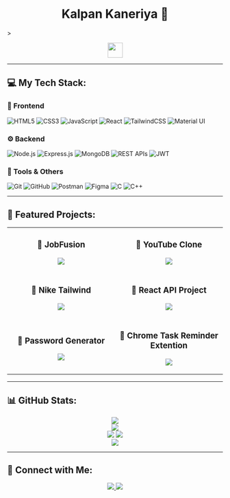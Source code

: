 <h1 align="center">Kalpan Kaneriya 👀</h1>>

<p align="center">
   <img src="https://readme-typing-svg.demolab.com?font=Roboto+Slab&color=00F260&size=28&center=true&vCenter=true&width=500&duration=2000&pause=1000&lines=Full-Stack+Developer;MERN+Stack+Enthusiast;UI+UX+Designer" width="auto" height="35"/>
</p>

---

## 💻 My Tech Stack:

### 🎨 Frontend  
![HTML5](https://img.shields.io/badge/HTML5-E34F26?style=for-the-badge&logo=html5&logoColor=white)
![CSS3](https://img.shields.io/badge/CSS3-1572B6?style=for-the-badge&logo=css3&logoColor=white)
![JavaScript](https://img.shields.io/badge/JavaScript-F7DF1E?style=for-the-badge&logo=javascript&logoColor=black)
![React](https://img.shields.io/badge/React-61DAFB?style=for-the-badge&logo=react&logoColor=black)
![TailwindCSS](https://img.shields.io/badge/Tailwind%20CSS-06B6D4?style=for-the-badge&logo=tailwindcss&logoColor=white)
![Material UI](https://img.shields.io/badge/Material%20UI-007FFF?style=for-the-badge&logo=mui&logoColor=white)

### ⚙ Backend  
![Node.js](https://img.shields.io/badge/Node.js-339933?style=for-the-badge&logo=node.js&logoColor=white)
![Express.js](https://img.shields.io/badge/Express.js-000000?style=for-the-badge&logo=express&logoColor=white)
![MongoDB](https://img.shields.io/badge/MongoDB-47A248?style=for-the-badge&logo=mongodb&logoColor=white)
![REST APIs](https://img.shields.io/badge/RESTful%20APIs-02569B?style=for-the-badge&logo=api&logoColor=white)
![JWT](https://img.shields.io/badge/JWT-000000?style=for-the-badge&logo=jsonwebtokens&logoColor=white)

### 🔧 Tools & Others  
![Git](https://img.shields.io/badge/Git-F05032?style=for-the-badge&logo=git&logoColor=white)
![GitHub](https://img.shields.io/badge/GitHub-181717?style=for-the-badge&logo=github&logoColor=white)
![Postman](https://img.shields.io/badge/Postman-FF6C37?style=for-the-badge&logo=postman&logoColor=white)
![Figma](https://img.shields.io/badge/Figma-F24E1E?style=for-the-badge&logo=figma&logoColor=white)
![C](https://img.shields.io/badge/C-A8B9CC?style=for-the-badge&logo=c&logoColor=white)
![C++](https://img.shields.io/badge/C++-00599C?style=for-the-badge&logo=c%2B%2B&logoColor=white)

---

## 🚀 Featured Projects:

<div align="center">
<table>
<tr>
<td width="45%">
   <h3 align="center">📌 JobFusion</h3>
   <p align="center">
      <a href="https://github.com/Kalpan2007/jobfusion">
         <img src="https://github-readme-stats.vercel.app/api/pin/?username=Kalpan2007&repo=jobfusion&theme=gruvbox">
      </a>
   </p>
</td>
<td width="45%">
   <h3 align="center">📌 YouTube Clone</h3>
   <p align="center">
      <a href="https://github.com/Kalpan2007/yt-react">
         <img src="https://github-readme-stats.vercel.app/api/pin/?username=Kalpan2007&repo=yt-react&theme=gruvbox">
      </a>
   </p>
</td>
</tr>

<tr>
<td width="45%">
   <h3 align="center">📌 Nike Tailwind</h3>
   <p align="center">
      <a href="https://github.com/Kalpan2007/NIKE_TAILWIND">
         <img src="https://github-readme-stats.vercel.app/api/pin/?username=Kalpan2007&repo=NIKE_TAILWIND&theme=gruvbox">
      </a>
   </p>
</td>
<td width="45%">
   <h3 align="center">📌 React API Project</h3>
   <p align="center">
      <a href="https://github.com/Kalpan2007/React-Api-Project">
         <img src="https://github-readme-stats.vercel.app/api/pin/?username=Kalpan2007&repo=React-Api-Project&theme=gruvbox">
      </a>
   </p>
</td>
</tr>

<tr>
<td width="45%">
   <h3 align="center">📌 Password Generator</h3>
   <p align="center">
      <a href="https://github.com/Kalpan2007/Pass-Gen-React">
         <img src="https://github-readme-stats.vercel.app/api/pin/?username=Kalpan2007&repo=Pass-Gen-React&theme=gruvbox">
      </a>
   </p>
</td>
<td width="45%">
   <h3 align="center">📌 Chrome Task Reminder Extention</h3>
   <p align="center">
      <a href="https://github.com/Kalpan2007/Extention-To-Do">
         <img src="https://github-readme-stats.vercel.app/api/pin/?username=Kalpan2007&repo=Extention-To-Do&theme=gruvbox">
      </a>
   </p>
</td>

</tr>

</table>
</div>

---

## 📊 GitHub Stats:
<div align="center">
  <img src="https://github-readme-streak-stats.herokuapp.com/?user=Kalpan2007&theme=gruvbox&hide_border=true" />
  <br>
  <img src="https://github-readme-stats.vercel.app/api?username=Kalpan2007&show_icons=true&theme=gruvbox&hide_border=true" />
  <br>
  <img src="http://github-profile-summary-cards.vercel.app/api/cards/stats?username=Kalpan2007&theme=gruvbox" />
  <img src="https://github-readme-stats.vercel.app/api/top-langs/?username=Kalpan2007&layout=compact&theme=gruvbox" />
  <br>
  <img src="https://github-profile-trophy.vercel.app/?username=Kalpan2007&theme=gruvbox&no-frame=true&margin-w=15" />
</div>

---

## 🔗 Connect with Me:
<p align="center">
   <a href="mailto:kalpankaneriya@gmail.com">
      <img src="https://img.shields.io/badge/Gmail-D14836?style=for-the-badge&logo=gmail&logoColor=white"/>
   </a>
   <a href="https://www.linkedin.com/in/3kz">
      <img src="https://img.shields.io/badge/LinkedIn-0077B5?style=for-the-badge&logo=linkedin&logoColor=white"/>
   </a>
</p>
